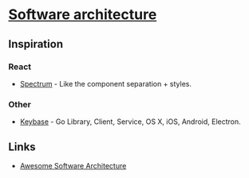 # [Software architecture](https://en.wikipedia.org/wiki/Software_architecture)

## Inspiration

### React

- [Spectrum](https://github.com/withspectrum/spectrum) - Like the component separation + styles.

### Other

- [Keybase](https://github.com/keybase/client) - Go Library, Client, Service, OS X, iOS, Android, Electron.

## Links

- [Awesome Software Architecture](https://github.com/simskij/awesome-software-architecture#readme)
